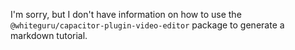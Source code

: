 I'm sorry, but I don't have information on how to use the `@whiteguru/capacitor-plugin-video-editor` package to generate a markdown tutorial.